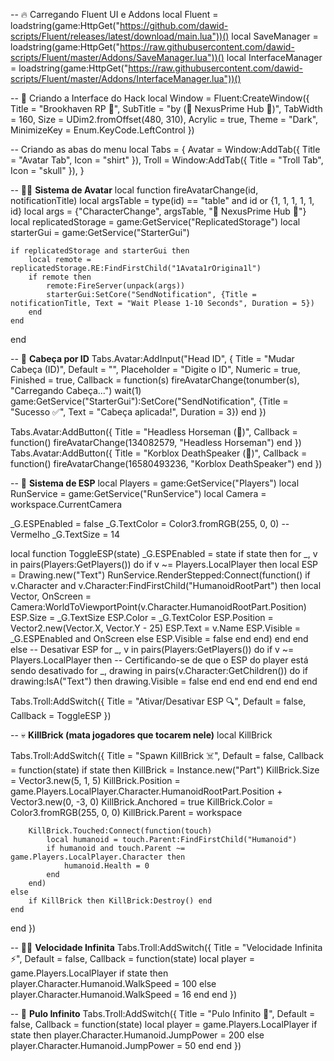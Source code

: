 -- 🔥 Carregando Fluent UI e Addons
local Fluent = loadstring(game:HttpGet("https://github.com/dawid-scripts/Fluent/releases/latest/download/main.lua"))()
local SaveManager = loadstring(game:HttpGet("https://raw.githubusercontent.com/dawid-scripts/Fluent/master/Addons/SaveManager.lua"))()
local InterfaceManager = loadstring(game:HttpGet("https://raw.githubusercontent.com/dawid-scripts/Fluent/master/Addons/InterfaceManager.lua"))()

-- 🎨 Criando a Interface do Hack
local Window = Fluent:CreateWindow({
    Title = "Brookhaven RP 🏡",
    SubTitle = "by (👾 NexusPrime Hub 💠)",
    TabWidth = 160,
    Size = UDim2.fromOffset(480, 310),
    Acrylic = true,
    Theme = "Dark",
    MinimizeKey = Enum.KeyCode.LeftControl
})

-- Criando as abas do menu
local Tabs = {
    Avatar = Window:AddTab({ Title = "Avatar Tab", Icon = "shirt" }),
    Troll = Window:AddTab({ Title = "Troll Tab", Icon = "skull" }),
}

-- 🧑‍🎨 **Sistema de Avatar**
local function fireAvatarChange(id, notificationTitle)
    local argsTable = type(id) == "table" and id or {1, 1, 1, 1, 1, id}
    local args = {"CharacterChange", argsTable, "👾 NexusPrime Hub 💠"}
    local replicatedStorage = game:GetService("ReplicatedStorage")
    local starterGui = game:GetService("StarterGui")

    if replicatedStorage and starterGui then
        local remote = replicatedStorage.RE:FindFirstChild("1Avata1rOrigina1l")
        if remote then
            remote:FireServer(unpack(args))
            starterGui:SetCore("SendNotification", {Title = notificationTitle, Text = "Wait Please 1-10 Seconds", Duration = 5})
        end
    end
end

-- 📌 **Cabeça por ID**
Tabs.Avatar:AddInput("Head ID", {
    Title = "Mudar Cabeça (ID)",
    Default = "",
    Placeholder = "Digite o ID",
    Numeric = true,
    Finished = true,
    Callback = function(s)
        fireAvatarChange(tonumber(s), "Carregando Cabeça...")
        wait(1)
        game:GetService("StarterGui"):SetCore("SendNotification", {Title = "Sucesso ✅", Text = "Cabeça aplicada!", Duration = 3})
    end
})

Tabs.Avatar:AddButton({ Title = "Headless Horseman (👤)", Callback = function() fireAvatarChange(134082579, "Headless Horseman") end })
Tabs.Avatar:AddButton({ Title = "Korblox DeathSpeaker (👤)", Callback = function() fireAvatarChange(16580493236, "Korblox DeathSpeaker") end })

-- 🚀 **Sistema de ESP**
local Players = game:GetService("Players")
local RunService = game:GetService("RunService")
local Camera = workspace.CurrentCamera

_G.ESPEnabled = false
_G.TextColor = Color3.fromRGB(255, 0, 0) -- Vermelho
_G.TextSize = 14

local function ToggleESP(state)
    _G.ESPEnabled = state
    if state then
        for _, v in pairs(Players:GetPlayers()) do
            if v ~= Players.LocalPlayer then
                local ESP = Drawing.new("Text")
                RunService.RenderStepped:Connect(function()
                    if v.Character and v.Character:FindFirstChild("HumanoidRootPart") then
                        local Vector, OnScreen = Camera:WorldToViewportPoint(v.Character.HumanoidRootPart.Position)
                        ESP.Size = _G.TextSize
                        ESP.Color = _G.TextColor
                        ESP.Position = Vector2.new(Vector.X, Vector.Y - 25)
                        ESP.Text = v.Name
                        ESP.Visible = _G.ESPEnabled and OnScreen
                    else
                        ESP.Visible = false
                    end
                end)
            end
        end
    else
        -- Desativar ESP
        for _, v in pairs(Players:GetPlayers()) do
            if v ~= Players.LocalPlayer then
                -- Certificando-se de que o ESP do player está sendo desativado
                for _, drawing in pairs(v.Character:GetChildren()) do
                    if drawing:IsA("Text") then
                        drawing.Visible = false
                    end
                end
            end
        end
    end
end

Tabs.Troll:AddSwitch({ Title = "Ativar/Desativar ESP 🔍", Default = false, Callback = ToggleESP })

-- 💀 **KillBrick (mata jogadores que tocarem nele)**
local KillBrick

Tabs.Troll:AddSwitch({ Title = "Spawn KillBrick ☠️", Default = false, Callback = function(state)
    if state then
        KillBrick = Instance.new("Part")
        KillBrick.Size = Vector3.new(5, 1, 5)
        KillBrick.Position = game.Players.LocalPlayer.Character.HumanoidRootPart.Position + Vector3.new(0, -3, 0)
        KillBrick.Anchored = true
        KillBrick.Color = Color3.fromRGB(255, 0, 0)
        KillBrick.Parent = workspace

        KillBrick.Touched:Connect(function(touch)
            local humanoid = touch.Parent:FindFirstChild("Humanoid")
            if humanoid and touch.Parent ~= game.Players.LocalPlayer.Character then
                humanoid.Health = 0
            end
        end)
    else
        if KillBrick then KillBrick:Destroy() end
    end
end })

-- 🏃‍♂️ **Velocidade Infinita**
Tabs.Troll:AddSwitch({ Title = "Velocidade Infinita ⚡", Default = false, Callback = function(state)
    local player = game.Players.LocalPlayer
    if state then
        player.Character.Humanoid.WalkSpeed = 100
    else
        player.Character.Humanoid.WalkSpeed = 16
    end
end })

-- 🚀 **Pulo Infinito**
Tabs.Troll:AddSwitch({ Title = "Pulo Infinito 🦘", Default = false, Callback = function(state)
    local player = game.Players.LocalPlayer
    if state then
        player.Character.Humanoid.JumpPower = 200
    else
        player.Character.Humanoid.JumpPower = 50
    end
end })
